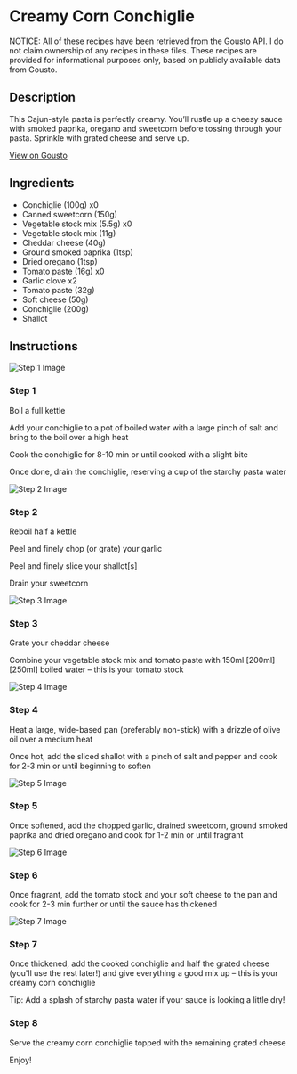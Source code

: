 # Creamy Corn Conchiglie

NOTICE: All of these recipes have been retrieved from the Gousto API. I do not claim ownership of any recipes in these files. These recipes are provided for informational purposes only, based on publicly available data from Gousto.

## Description

This Cajun-style pasta is perfectly creamy. You’ll rustle up a cheesy sauce with smoked paprika, oregano and sweetcorn before tossing through your pasta. Sprinkle with grated cheese and serve up.

[View on Gousto](https://www.gousto.co.uk/recipes/cookbook/creamy-corn-pasta)

## Ingredients

- Conchiglie (100g) x0
- Canned sweetcorn (150g)
- Vegetable stock mix (5.5g) x0
- Vegetable stock mix (11g)
- Cheddar cheese (40g)
- Ground smoked paprika (1tsp)
- Dried oregano (1tsp)
- Tomato paste (16g) x0
- Garlic clove x2
- Tomato paste (32g)
- Soft cheese (50g)
- Conchiglie (200g)
- Shallot

## Instructions

![Step 1 Image](https://production-media.gousto.co.uk/cms/recipe-step-image/step-1-1678877225156-x200.jpg)

### Step 1

Boil a full kettle

Add your conchiglie to a pot of boiled water with a large pinch of salt and bring to the boil over a high heat

Cook the conchiglie for 8-10 min or until cooked with a slight bite

Once done, drain the conchiglie, reserving a cup of the starchy pasta water

![Step 2 Image](https://production-media.gousto.co.uk/cms/recipe-step-image/step-2-1678877234463-x200.jpg)

### Step 2

Reboil half a kettle

Peel and finely chop (or grate) your garlic

Peel and finely slice your shallot[s]

Drain your sweetcorn

![Step 3 Image](https://production-media.gousto.co.uk/cms/recipe-step-image/step-3-1678877247348-x200.jpg)

### Step 3

Grate your cheddar cheese

Combine your vegetable stock mix and tomato paste with 150ml <span class="text-purple">[200ml]</span> <span class="text-danger">[250ml]</span> boiled water – this is your tomato stock

![Step 4 Image](https://production-media.gousto.co.uk/cms/recipe-step-image/step-4-1678877259584-x200.jpg)

### Step 4

Heat a large, wide-based pan (preferably non-stick) with a drizzle of olive oil over a medium heat

Once hot, add the sliced shallot with a pinch of salt and pepper and cook for 2-3 min or until beginning to soften

![Step 5 Image](https://production-media.gousto.co.uk/cms/recipe-step-image/step-5-1678877269226-x200.jpg)

### Step 5

Once softened, add the chopped garlic, drained sweetcorn, ground smoked paprika and dried oregano and cook for 1-2 min or until fragrant

![Step 6 Image](https://production-media.gousto.co.uk/cms/recipe-step-image/step-6-1678877278172-x200.jpg)

### Step 6

Once fragrant, add the tomato stock and your soft cheese to the pan and cook for 2-3 min further or until the sauce has thickened

![Step 7 Image](https://production-media.gousto.co.uk/cms/recipe-step-image/step-7-1678877289944-x200.jpg)

### Step 7

Once thickened, add the cooked conchiglie and half the grated cheese (you'll use the rest later!) and give everything a good mix up – this is your creamy corn conchiglie

Tip: Add a splash of starchy pasta water if your sauce is looking a little dry!

### Step 8

Serve the creamy corn conchiglie topped with the remaining grated cheese

Enjoy!

